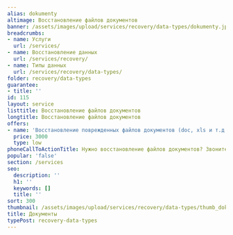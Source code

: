 ```yaml
---
alias: dokumenty
altimage: Восстановление файлов документов
banner: /assets/images/upload/services/recovery/data-types/dokumenty.jpg
breadcrumbs:
- name: Услуги
  url: /services/
- name: Восстановление данных
  url: /services/recovery/
- name: Типы данных
  url: /services/recovery/data-types/
folder: recovery/data-types
guarantee:
- title: ''
id: 115
layout: service
listtitle: Восстановление файлов документов
longtitle: Восстановление файлов документов
offers:
- name: 'Восстановление поврежденных файлов документов (doc, xls и т.д.) '
  price: 3000
  type: low
phoneCallToActionTitle: Нужно восстановление файлов документов? Звоните!
popular: 'false'
section: /services
seo:
  description: ''
  h1: ''
  keywords: []
  title: ''
sort: 300
thumbnail: /assets/images/upload/services/recovery/data-types/thumb_dokumenty.jpg
title: Документы
typePost: recovery-data-types
---
```

